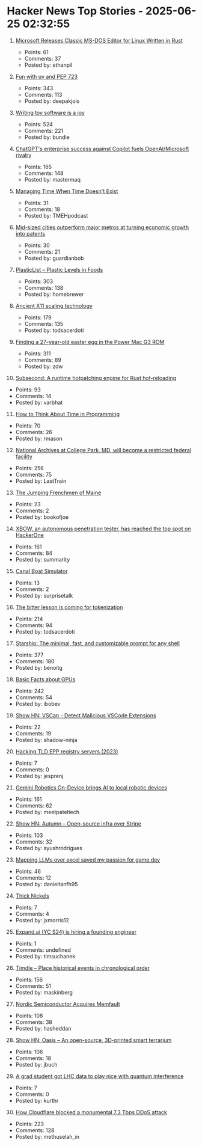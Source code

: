 # Hacker News Top Stories - 2025-06-25 02:32:55

1. [Microsoft Releases Classic MS-DOS Editor for Linux Written in Rust](https://github.com/microsoft/edit)
   - Points: 61
   - Comments: 37
   - Posted by: ethanpil

2. [Fun with uv and PEP 723](https://www.cottongeeks.com/articles/2025-06-24-fun-with-uv-and-pep-723)
   - Points: 343
   - Comments: 113
   - Posted by: deepakjois

3. [Writing toy software is a joy](https://blog.jsbarretto.com/post/software-is-joy)
   - Points: 524
   - Comments: 221
   - Posted by: bundie

4. [ChatGPT's enterprise success against Copilot fuels OpenAI/Microsoft rivalry](https://www.bloomberg.com/news/articles/2025-06-24/chatgpt-vs-copilot-inside-the-openai-and-microsoft-rivalry)
   - Points: 165
   - Comments: 148
   - Posted by: mastermaq

5. [Managing Time When Time Doesn't Exist](https://multiverseemployeehandbook.com/blog/temporal-resources-managing-time-when-time-doesnt-exist/)
   - Points: 31
   - Comments: 18
   - Posted by: TMEHpodcast

6. [Mid-sized cities outperform major metros at turning economic growth into patents](https://www.governance.fyi/p/booms-not-busts-drives-innovation)
   - Points: 30
   - Comments: 21
   - Posted by: guardianbob

7. [PlasticList – Plastic Levels in Foods](https://www.plasticlist.org/)
   - Points: 303
   - Comments: 138
   - Posted by: homebrewer

8. [Ancient X11 scaling technology](https://flak.tedunangst.com/post/forbidden-secrets-of-ancient-X11-scaling-technology-revealed)
   - Points: 179
   - Comments: 135
   - Posted by: todsacerdoti

9. [Finding a 27-year-old easter egg in the Power Mac G3 ROM](https://www.downtowndougbrown.com/2025/06/finding-a-27-year-old-easter-egg-in-the-power-mac-g3-rom/)
   - Points: 311
   - Comments: 89
   - Posted by: zdw

10. [Subsecond: A runtime hotpatching engine for Rust hot-reloading](https://docs.rs/subsecond/0.7.0-alpha.1/subsecond/index.html)
   - Points: 93
   - Comments: 14
   - Posted by: varbhat

11. [How to Think About Time in Programming](https://shanrauf.com/archive/how-to-think-about-time-in-programming)
   - Points: 70
   - Comments: 26
   - Posted by: rmason

12. [National Archives at College Park, MD, will become a restricted federal facility](https://www.archives.gov/college-park)
   - Points: 256
   - Comments: 75
   - Posted by: LastTrain

13. [The Jumping Frenchmen of Maine](https://www.amusingplanet.com/2025/06/the-jumping-frenchmen-of-maine.html)
   - Points: 23
   - Comments: 2
   - Posted by: bookofjoe

14. [XBOW, an autonomous penetration tester, has reached the top spot on HackerOne](https://xbow.com/blog/top-1-how-xbow-did-it/)
   - Points: 161
   - Comments: 84
   - Posted by: summarity

15. [Canal Boat Simulator](https://jacobfilipp.com/boat/)
   - Points: 13
   - Comments: 2
   - Posted by: surprisetalk

16. [The bitter lesson is coming for tokenization](https://lucalp.dev/bitter-lesson-tokenization-and-blt/)
   - Points: 214
   - Comments: 94
   - Posted by: todsacerdoti

17. [Starship: The minimal, fast, and customizable prompt for any shell](https://starship.rs/)
   - Points: 377
   - Comments: 180
   - Posted by: benoitg

18. [Basic Facts about GPUs](https://damek.github.io/random/basic-facts-about-gpus/)
   - Points: 242
   - Comments: 54
   - Posted by: ibobev

19. [Show HN: VSCan - Detect Malicious VSCode Extensions](https://vscan.dev/)
   - Points: 22
   - Comments: 19
   - Posted by: shadow-ninja

20. [Hacking TLD EPP registry servers (2023)](https://hackcompute.com/hacking-epp-servers/)
   - Points: 7
   - Comments: 0
   - Posted by: jesprenj

21. [Gemini Robotics On-Device brings AI to local robotic devices](https://deepmind.google/discover/blog/gemini-robotics-on-device-brings-ai-to-local-robotic-devices/)
   - Points: 161
   - Comments: 62
   - Posted by: meetpateltech

22. [Show HN: Autumn – Open-source infra over Stripe](https://github.com/useautumn/autumn)
   - Points: 103
   - Comments: 32
   - Posted by: ayushrodrigues

23. [Mapping LLMs over excel saved my passion for game dev](https://danieltan.weblog.lol/2025/06/map-llms-excel-saved-my-passion-for-game-dev)
   - Points: 46
   - Comments: 12
   - Posted by: danieltanfh95

24. [Thick Nickels](https://thick-coins.net/?_bhlid=8a5736885893b7837e681aa73f890b9805a4673e)
   - Points: 7
   - Comments: 4
   - Posted by: jxmorris12

25. [Expand.ai (YC S24) is hiring a founding engineer](undefined)
   - Points: 1
   - Comments: undefined
   - Posted by: timsuchanek

26. [Timdle – Place historical events in chronological order](https://www.timdle.com/)
   - Points: 156
   - Comments: 51
   - Posted by: maskinberg

27. [Nordic Semiconductor Acquires Memfault](https://www.nordicsemi.com/Nordic-news/2025/06/Nordic-Semiconductor-acquires-Memfault)
   - Points: 108
   - Comments: 38
   - Posted by: hasheddan

28. [Show HN: Oasis – An open-source, 3D-printed smart terrarium](https://github.com/justbuchanan/oasis)
   - Points: 106
   - Comments: 18
   - Posted by: jbuch

29. [A grad student got LHC data to play nice with quantum interference](https://arstechnica.com/science/2025/06/how-a-grad-student-got-lhc-data-to-play-nice-with-quantum-interference/)
   - Points: 7
   - Comments: 0
   - Posted by: kurthr

30. [How Cloudflare blocked a monumental 7.3 Tbps DDoS attack](https://blog.cloudflare.com/defending-the-internet-how-cloudflare-blocked-a-monumental-7-3-tbps-ddos/)
   - Points: 223
   - Comments: 128
   - Posted by: methuselah_in

